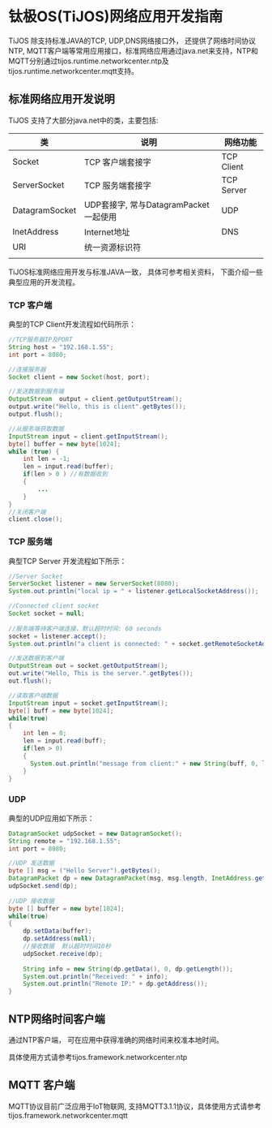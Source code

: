 # 钛极OS(TiJOS)网络应用开发指南

TiJOS 除支持标准JAVA的TCP, UDP,DNS网络接口外， 还提供了网络时间协议NTP, MQTT客户端等常用应用接口，标准网络应用通过java.net来支持，NTP和MQTT分别通过tijos.runtime.networkcenter.ntp及tijos.runtime.networkcenter.mqtt支持。

## 标准网络应用开发说明

TiJOS 支持了大部分java.net中的类，主要包括: 

| 类              | 说明                           | 网络功能       |
| -------------- | ---------------------------- | ---------- |
| Socket         | TCP 客户端套接字                   | TCP Client |
| ServerSocket   | TCP 服务端套接字                   | TCP Server |
| DatagramSocket | UDP套接字, 常与DatagramPacket一起使用 | UDP        |
| InetAddress    | Internet地址                   | DNS        |
| URI            | 统一资源标识符                      |            |
|                |                              |            |

TiJOS标准网络应用开发与标准JAVA一致， 具体可参考相关资料， 下面介绍一些典型应用的开发流程。

### TCP 客户端

典型的TCP Client开发流程如代码所示：

```java
//TCP服务器IP及PORT
String host = "192.168.1.55";
int port = 8080;

//连接服务器
Socket client = new Socket(host, port);

//发送数据到服务端
OutputStream  output = client.getOutputStream();
output.write("Hello, this is client".getBytes());
output.flush();

//从服务端获取数据
InputStream input = client.getInputStream();
byte[] buffer = new byte[1024];
while (true) {
	int len = -1;
	len = input.read(buffer);
  	if(len > 0 ) //有数据收到
    {
        ...
    }
}
//关闭客户端 
client.close();
```



### TCP 服务端

典型TCP Server 开发流程如下所示：

```java
//Server Socket
ServerSocket listener = new ServerSocket(8080);
System.out.println("local ip = " + listener.getLocalSocketAddress());

//Connected client socket
Socket socket = null;
			
//服务端等待客户端连接，默认超时时间: 60 seconds
socket = listener.accept();
System.out.println("a client is connected: " + socket.getRemoteSocketAddress());

//发送数据到客户端
OutputStream out = socket.getOutputStream();
out.write("Hello, This is the server.".getBytes());
out.flush();

//读取客户端数据
InputStream input = socket.getInputStream();
byte[] buff = new byte[1024];
while(true)
{
    int len = 0;
    len = input.read(buff);
    if(len > 0)
    {
      System.out.println("message from client:" + new String(buff, 0, len));
    }
}
```

### UDP 

典型的UDP应用如下所示：

```java
DatagramSocket udpSocket = new DatagramSocket();
String remote = "192.168.1.55";
int port = 8080;

//UDP 发送数据
byte [] msg = ("Hello Server").getBytes();
DatagramPacket dp = new DatagramPacket(msg, msg.length, InetAddress.getByName(remote), port);
udpSocket.send(dp);
	        
//UDP 接收数据
byte [] buffer = new byte[1024];
while(true)
{
	dp.setData(buffer);
	dp.setAddress(null);
  	//接收数据  默认超时时间10秒 
	udpSocket.receive(dp);
	            
	String info = new String(dp.getData(), 0, dp.getLength());
	System.out.println("Received: " + info);
	System.out.println("Remote IP:" + dp.getAddress());
}
```

## NTP网络时间客户端

通过NTP客户端， 可在应用中获得准确的网络时间来校准本地时间。

具体使用方式请参考tijos.framework.networkcenter.ntp

## MQTT 客户端

MQTT协议目前广泛应用于IoT物联网, 支持MQTT3.1.1协议，具体使用方式请参考tijos.framework.networkcenter.mqtt